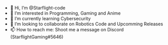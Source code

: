 - 👋 Hi, I’m @Starflight-code
- 👀 I’m interested in Programming, Gaming and Anime
- 🌱 I’m currently learning Cybersecurity
- 💞️ I’m looking to collaborate on Robotics Code and Upcomming Releases
- 📫 How to reach me: Shoot me a message on Discord (StarflightGaming#5646)

<!---
Starflight-code/Starflight-code is a ✨ special ✨ repository because its `README.md` (this file) appears on your GitHub profile.
You can click the Preview link to take a look at your changes.
--->
